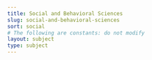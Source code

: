 ```yaml
---
title: Social and Behavioral Sciences
slug: social-and-behavioral-sciences
sort: social
# The following are constants: do not modify
layout: subject
type: subject
---
```

